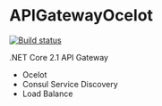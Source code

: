 # APIGatewayOcelot

[![Build status](https://ci.appveyor.com/api/projects/status/v77otyf7i8ko47vx?svg=true)](https://ci.appveyor.com/project/thiagoloureiro/apigatewayocelot)

.NET Core 2.1 API Gateway
 - Ocelot
 - Consul Service Discovery
 - Load Balance
